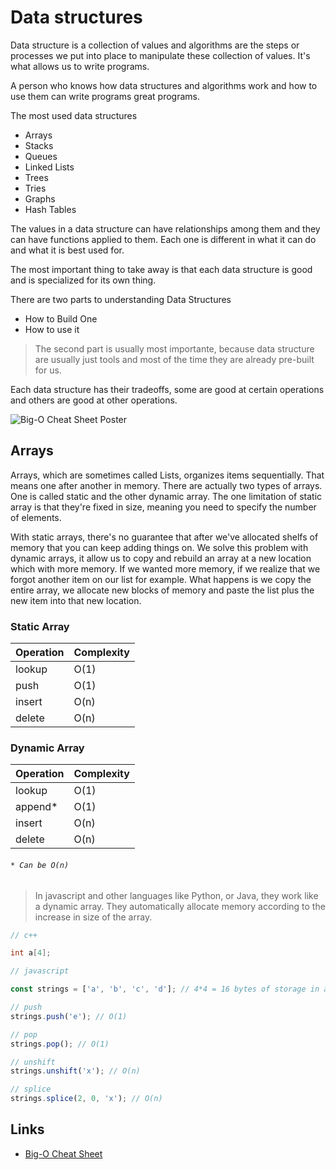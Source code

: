 # Data structures

Data structure is a collection of values and algorithms are the steps or processes we put into place to manipulate these collection of values. It's what allows us to write programs.

A person who knows how data structures and algorithms work and how to use them can write programs great programs.

The most used data structures

- Arrays
- Stacks
- Queues
- Linked Lists
- Trees
- Tries
- Graphs
- Hash Tables

The values in a data structure can have relationships among them and they can have functions applied to them. Each one is different in what it can do and what it is best used for.

The most important thing to take away is that each data structure is good and is specialized for its own thing.

There are two parts to understanding Data Structures

- How to Build One
- How to use it

> The second part is usually most importante, because data structure are usually just tools and most of the time they are already pre-built for us.

Each data structure has their tradeoffs, some are good at certain operations and others are good at other operations.

![Big-O Cheat Sheet Poster](https://www.bigocheatsheet.com/img/big-o-cheat-sheet-poster.png)

## Arrays

Arrays, which are sometimes called Lists, organizes items sequentially. That means one after another in memory.
There are actually two types of arrays. One is called static and the other dynamic array.
The one limitation of static array is that they're fixed in size, meaning you need to specify the number of elements.

With static arrays, there's no guarantee that after we've allocated shelfs of memory that you can keep adding things on.
We solve this problem with dynamic arrays, it allow us to copy and rebuild an array at a new location which with more memory.
If we wanted more memory, if we realize that we forgot another item on our list for example. What happens is we copy the entire array, we allocate new blocks of memory and paste the list plus the new item into that new location.

### Static Array

| Operation | Complexity |
| --------- | ---------- |
| lookup    | O(1)       |
| push      | O(1)       |
| insert    | O(n)       |
| delete    | O(n)       |

### Dynamic Array

| Operation | Complexity |
| --------- | ---------- |
| lookup    | O(1)       |
| append*   | O(1)       |
| insert    | O(n)       |
| delete    | O(n)       |
###### `* Can be O(n)`

> In javascript and other languages like Python, or Java, they work like a dynamic array. They automatically allocate memory according to the increase in size of the array.

```c++
// c++

int a[4];
```

```javascript
// javascript

const strings = ['a', 'b', 'c', 'd']; // 4*4 = 16 bytes of storage in a 32bits system

// push
strings.push('e'); // O(1)

// pop 
strings.pop(); // O(1)

// unshift
strings.unshift('x'); // O(n)

// splice
strings.splice(2, 0, 'x'); // O(n)
```

## Links  

- [Big-O Cheat Sheet](https://www.bigocheatsheet.com/)
